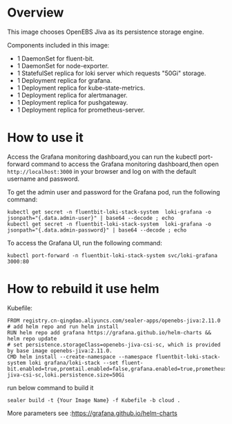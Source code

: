 # Overview

This image chooses OpenEBS Jiva as its persistence storage engine.

Components included in this image:

* 1 DaemonSet for fluent-bit.
* 1 DaemonSet for node-exporter.
* 1 StatefulSet replica for loki server which requests "50Gi" storage.
* 1 Deployment replica for grafana.
* 1 Deployment replica for kube-state-metrics.
* 1 Deployment replica for alertmanager.
* 1 Deployment replica for pushgateway.
* 1 Deployment replica for prometheus-server.

# How to use it

Access the Grafana monitoring dashboard,you can run the kubectl port-forward command to access the Grafana monitoring
dashboard,then open `http://localhost:3000` in your browser and log on with the default username and password.

To get the admin user and password for the Grafana pod, run the following command:

```shell
kubectl get secret -n fluentbit-loki-stack-system  loki-grafana -o jsonpath="{.data.admin-user}" | base64 --decode ; echo
kubectl get secret -n fluentbit-loki-stack-system  loki-grafana -o jsonpath="{.data.admin-password}" | base64 --decode ; echo
```

To access the Grafana UI, run the following command:

`kubectl port-forward -n fluentbit-loki-stack-system svc/loki-grafana 3000:80`

# How to rebuild it use helm

Kubefile:

```shell
FROM registry.cn-qingdao.aliyuncs.com/sealer-apps/openebs-jiva:2.11.0
# add helm repo and run helm install
RUN helm repo add grafana https://grafana.github.io/helm-charts && helm repo update
# set persistence.storageClass=openebs-jiva-csi-sc, which is provided by base image openebs-jiva:2.11.0.
CMD helm install --create-namespace --namespace fluentbit-loki-stack-system loki grafana/loki-stack --set fluent-bit.enabled=true,promtail.enabled=false,grafana.enabled=true,prometheus.enabled=true,prometheus.alertmanager.persistentVolume.enabled=false,prometheus.server.persistentVolume.enabled=false,loki.persistence.enabled=true,loki.persistence.storageClassName=openebs-jiva-csi-sc,loki.persistence.size=50Gi
```

run below command to build it

```shell
sealer build -t {Your Image Name} -f Kubefile -b cloud .
```

More parameters see :https://grafana.github.io/helm-charts